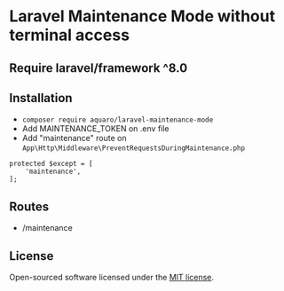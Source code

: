 # Laravel Maintenance Mode without terminal access

## Require laravel/framework ^8.0

## Installation 
- ```composer require aquaro/laravel-maintenance-mode```
- Add MAINTENANCE_TOKEN on .env file
- Add "maintenance" route on ```App\Http\Middleware\PreventRequestsDuringMaintenance.php``` 
```
protected $except = [
    'maintenance',
];
```


## Routes
- /maintenance


## License
Open-sourced software licensed under the [MIT license](https://opensource.org/licenses/MIT).